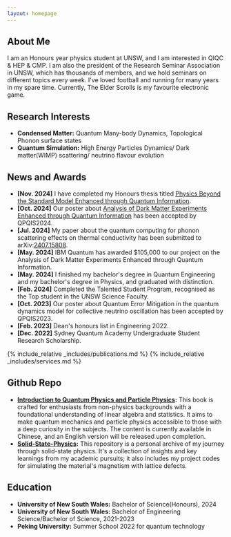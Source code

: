 ```yaml
---
layout: homepage
---
```


## About Me

I am an Honours year physics student at UNSW, and I am interested in QIQC & HEP & CMP. I am also the president of the Research Seminar Association in UNSW, which has thousands of members, and we hold seminars on different topics every week. I've loved football and running for many years in my spare time. Currently, The Elder Scrolls is my favourite electronic game.

## Research Interests

- **Condensed Matter:** Quantum Many-body Dynamics, Topological Phonon surface states
- **Quantum Simulation:** High Energy Particles Dynamics/ Dark matter(WIMP) scattering/ neutrino flavour evolution

## News and Awards
- **[Nov. 2024]** I have completed my Honours thesis titled [Physics Beyond the Standard Model Enhanced through Quantum Information](https://github.com/xiangjun-tan/xiangjun-tan.github.io/blob/main/assets/files/Thesis_Xiangjun.pdf).
- **[Oct. 2024]** Our poster about [Analysis of Dark Matter Experiments Enhanced  through Quantum Information](http://qpqis.baqis.ac.cn/2024/poster/poster-details/455) has been accepted by QPQIS2024.
- **[Jul. 2024]** My paper about the quantum computing for phonon scattering effects on thermal conductivity has been submitted to arXiv:[2407.15808](https://arxiv.org/abs/2407.15808).
- **[May. 2024]** IBM Quantum has awarded $105,000 to our project on the Analysis of Dark Matter Experiments Enhanced through Quantum Information.
- **[May. 2024]** I finished my bachelor's degree in Quantum Engineering and my bachelor's degree in Physics, and graduated with distinction.
- **[Feb. 2024]** Completed the Talented Student Program, recognised as the Top student in the UNSW Science Faculty.
- **[Oct. 2023]** Our poster about Quantum Error Mitigation in the quantum dynamics model for collective neutrino oscillation has been accepted by QPQIS2023.
- **[Feb. 2023]** Dean's honours list in Engineering 2022.
- **[Dec. 2022]** Sydney Quantum Academy Undergraduate Student Research Scholarship.

<!-- {% include_relative _includes/publications.md %} -->
{% include_relative _includes/publications.md %}
{% include_relative _includes/services.md %}

## Github Repo

- **[Introduction to Quantum Physics and Particle Physics](https://github.com/xiangjun-tan/Introduction-to-Quantum-Physics-and-Particle-Physics):** This book is crafted for enthusiasts from non-physics backgrounds with a foundational understanding of linear algebra and statistics. It aims to make quantum mechanics and particle physics accessible to those with a deep curiosity in the subjects. The content is currently available in Chinese, and an English version will be released upon completion.
- **[Solid-State-Physics](https://github.com/xiangjun-tan/Solid-State-Physics):** This repository is a personal archive of my journey through solid-state physics. It's a collection of insights and key learnings from my academic pursuits; it also includes my project codes for simulating the material's magnetism with lattice defects.

## Education
- **University of New South Wales:** Bachelor of Science(Honours), 2024
- **University of New South Wales:** Bachelor of Engineering Science/Bachelor of Science, 2021-2023
- **Peking University:** Summer School 2022 for quantum technology
